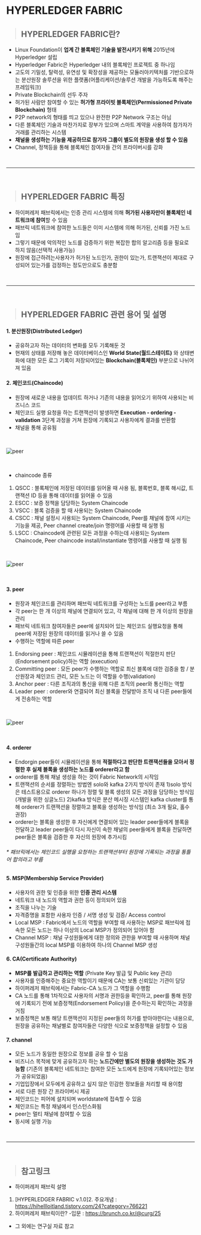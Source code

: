 # HYPERLEDGER FABRIC
 
>## HYPERLEDGER FABRIC란?

- Linux Foundation이 **업계 간 블록체인 기술을 발전시키기 위해** 2015년에 Hyperledger 설립
- Hyperledger Fabric은 Hyperledger 내의 블록체인 프로젝트 중 하나임
- 고도의 기밀성, 탈력성, 유연성 및 확장성을 제공하는 모듈러아키텍처를 기반으로하는 분산원장 솔루션을 위한 플랫폼(어플리케이션/솔루션 개발을 가능하도록 해주는 프레임워크)
- Private Blockchain의 선두 주자
- 허가된 사람만 참여할 수 있는 **허가형 프라이빗 블록체인(Permissioned Private Blockchain)** 형태 
- P2P network의 형태를 띄고 있으나 완전한 P2P Network 구조는 아님
- 다른 블록체인 기술과 마찬가지로 장부가 있으며 스마트 계약을 사용하여 참가자가 거래를 관리하는 시스템
- **채널을 생성하는 기능을 제공하므로 참가자 그룹이 별도의 원장을 생성 할 수 있음**
- Channel, 정책등을 통해 블록체인 참여자들 간의 프라이버시를 강화


</br>

***

</br>


>## HYPERLEDGER FABRIC 특징


- 하이퍼레저 패브릭에서는 인증 관리 시스템에 의해 **허가된 사용자만이 블록체인 네트워크에 참여**할 수 있음
- 패브릭 네트워크에 참여한 노드들은 이미 시스템에 의해 허가된, 신뢰를 가진 노드임
- 그렇기 때문에 악의적인 노드를 검증하기 위한 복잡한 합의 알고리즘 등을 필요로 하지 않음(선택적 사용가능)
- 원장에 접근하려는사용자가 허가된 노드인가, 권한이 있는가, 트랜잭션이 제대로 구성되어 있는가를 검정하는 정도만으로도 충분함



</br>

***

</br>

>## HYPERLEDGER FABRIC 관련 용어 및 설명

#### 1. 분산원장(Distributed Ledger)

- 공유하고자 하는 데이터의 변화를 모두 기록해둔 것
- 현재의 상태를 저장해 놓은 데이터베이스인 **World State(월드스테이트)** 와 상태변화에 대한 모든 로그 기록이 저장되어있는 **Blockchain(블록체인)** 부분으로 나뉘어져 있음

#### 2. 체인코드(Chaincode)
- 원장에 새로운 내용을 업데이트 하거나 기존의 내용을 읽어오기 위하여 사용되는 비즈니스 코드
- 체인코드 실행 요청을 하는 트랜잭션이 발생하면 **Execution - ordering - validation** 3단계 과정을 거쳐 원장에 기록되고 사용자에게 결과를 반환함
- 채널을 통해 공유됨


</br>

<img src="https://github.com/leenayun/Blockchain/blob/master/image/chaincode.PNG"  title="peer role" alt="peer"></img>

</br>


- chaincode 종류 

 1) QSCC : 블록체인에 저장된 데이터를 읽어올 때 사용 됨, 블록번호, 블록 해시값, 트랜잭션 ID 등을 통해 데이터를 읽어올 수 있음
 2) ESCC : 보증 정책을 담당하는 System Chaincode
 3) VSCC : 블록 검증을 할 때 사용되는 System Chaincode
 4) CSCC : 채널 설정시 사용되는 System Chaincode, Peer를 채널에 참여 시키는 기능을 제공, Peer channel create/join 명령어를 사용할 때 실행 됨
 5) LSCC : Chaincode에 관련된 모든 과정을 수하는데 사용되는 System Chaincode, Peer chaincode install/instantiate 명령어를 사용할 때 실행 됨


</br>

<img src="https://github.com/leenayun/Blockchain/blob/master/image/chaincode2.PNG"  title="peer role" alt="peer"></img>

</br>

#### 3. peer
- 원장과 체인코드를 관리하며 패브릭 네트워크를 구성하는 노드를 peer라고 부름
- 각 peer는 한 개 이상의 채널에 연결되어 있고, 각 채널에 대해 한 개 이상의 원장을 관리
- 패브릭 네트워크 참여자들은 peer에 설치되어 있는 체인코드 실행요청을 통해 peer에 저장된 원장의 데이터를 읽거나 쓸 수 있음
- 수행하는 역할에 따른 peer

 1) Endorsing peer : 체인코드 시뮬레이션을 통해 트랜잭션이 적절한지 판단(Endorsement policy)하는 역할 (execution)
 2) Committing peer : 모든 peer가 수행하는 역할로 최신 블록에 대한 검증을 함 / 분산원장과 체인코드 관리, 모든 노드는 이 역할을 수행(validation) 
 3) Anchor peer : 다른 조직과의 통신을 위해 다른 조직의 peer와 통신하는 역할
 4) Leader peer : orderer와 연결되어 최신 블록을 전달받아 조직 내 다른 peer들에게 전송하는 역할  

</br>

<img src="https://github.com/leenayun/Blockchain/blob/master/image/peer.PNG"  title="peer role" alt="peer"></img>

</br>

#### 4. orderer
- Endorgin peer들이 시뮬레이션을 통해 **적절하다고 판단한 트랜잭션들을 모아서 정렬한 후 실제 블록을 생성하는 노드를 orderer라고 함**
- orderer를 통해 채널 생성을 하는 것이 Fabric Network의 시작임 
- 트랜잭션의 순서를 정렬하는 방법엔 solo와 kafka 2가지 방식이 존재
 1)solo 방식은 테스트용으로 orderer 하나가 정렬 및 블록 생성의 모든 과정을 담당하는 방식임 (개발을 위한 싱글노드)
 2)kafka 방식은 분산 메시징 시스템인 kafka cluster를 통해 orderer가 트랜잭션을 정렬하고 블록을 생성하는 방식임 (최소 3개 필요, 홀수 권장)
- orderer는 블록을 생성한 후 자신에게 연결되어 있는 leader peer들에게 블록을 전달하고 leader peer들이 다시 자신이 속한 채널의 peer들에게 블록을 전달하면 peer들은 블록을 검증한 후 자신의 원장에 추가시킴


 ###### * 패브릭에서는 체인코드 실행을 요청하는 트랜잭션부터 원장에 기록되는 과정을 통틀어 합의라고 부름

#### 5. MSP(Membership Service Provider)
- 사용자의 권한 및 인증을 위한 **인증 관리 시스템**
- 네트워크 내 노드의 역할과 권한 등이 정의되어 있음
- 조직을 나누는 기술
- 자격증명을 포함한 사용자 인증 / 서명 생성 및 검증/ Access control 
- Local MSP : Fabric에서 노드의 역할을 부여할 때 사용하는 MSP로 패브릭에 접속한 모든 노드는 하나 이상의 Local MSP가 정의되어 있어야 함
- Channel MSP :  채널 구성원들에게 대한 정의와 관한을 부여할 때 사용하며 채널 구성원들간의 local MSP를 이용하여 하나의 Channel MSP 생성

#### 6. CA(Certificate Authority)
- **MSP를 발급하고 관리하는 역할** (Private Key 발급 및 Public key 관리)
- 사용자를 인증해주는 중요한 역할이기 때문에 CA는 보통 신뢰있는 기관이 담당
- 하이퍼레저 패브릭에서는 Fabric-CA 노드가 그 역할을 수행함
- CA 노드를 통해 1차적으로 사용자의 서명과 권한등을 확인하고, peer를 통해 원장에 기록되기 전에 보증정책(Endorsement Policy)을 준수하는지 확인하는 과정을 거침
- 보증정책은 보통 해당 트랜잭션이 지정된 peer들의 허가를 받아야한다는 내용으로, 원장을 공유하는 채널별로 참여자들은 다양한 식으로 보증정책을 설정할 수 있음

#### 7. channel
- 모든 노드가 동일한 원장으로 정보를 공유 할 수 있음
- 비즈니스 목적에 맞게 공유하고자 하는 **노드간에만 별도의 원장을 생성하는 것도 가능함** (기존의 블록체인 네트워크는 참여한 모든 노드에게 원장에 기록되어있는 정보가 공유되었음)
- 기업입장에서 모두에게 공유하고 싶지 않은 민감한 정보들을 처리할 때 용이함
- 서로 다른 원장 간 프라이버시 제공
- 체인코드는 피어에 설치되며 worldstate에 접속할 수 있음
- 체인코드는 특정 채널에서 인스턴스화됨
- peer는 멀티 채널에 참여할 수 있음
- 동시에 실행 가능

</br>

***

</br>


>## 참고링크

- 하이퍼레저 패브릭 설명    
1) [HYPERLEDGER FABRIC v.1.0]2. 주요개념 : https://hihellloitland.tistory.com/24?category=766221
2) 하이퍼레저 패브릭이란? -입문 : https://brunch.co.kr/@curg/25

- 그 외에는 연구실 자료 참고
